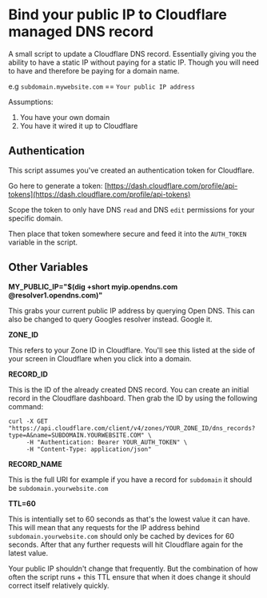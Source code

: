 # Bind your public IP to Cloudflare managed DNS record

A small script to update a Cloudflare DNS record. Essentially giving you the ability to have a static IP without paying for a static IP. Though you will need to have and therefore be paying for a domain name.

e.g  `subdomain.mywebsite.com` == `Your public IP address`

Assumptions: 
  1. You have your own domain
  2. You have it wired it up to Cloudflare

## Authentication

This script assumes you've created an authentication token for Cloudflare. 

Go here to generate a token: [https://dash.cloudflare.com/profile/api-tokens](https://dash.cloudflare.com/profile/api-tokens)

Scope the token to only have DNS `read` and DNS `edit` permissions for your specific domain.

Then place that token somewhere secure and feed it into the `AUTH_TOKEN` variable in the script.

## Other Variables

**MY_PUBLIC_IP="$(dig +short myip.opendns.com @resolver1.opendns.com)"**

This grabs your current public IP address by querying Open DNS. This can also be changed to query Googles resolver instead. Google it. 

**ZONE_ID**

This refers to your Zone ID in Cloudflare. You'll see this listed at the side of your screen in Cloudflare when you click into a domain.

**RECORD_ID**

This is the ID of the already created DNS record. You can create an initial record in the Cloudflare dashboard. Then grab the ID by using the following command:

```
curl -X GET "https://api.cloudflare.com/client/v4/zones/YOUR_ZONE_ID/dns_records?type=A&name=SUBDOMAIN.YOURWEBSITE.COM" \
     -H "Authentication: Bearer YOUR_AUTH_TOKEN" \
     -H "Content-Type: application/json"
```

**RECORD_NAME**

This is the full URI for example if you have a record for `subdomain` it should be `subdomain.yourwebsite.com`

**TTL=60**

This is intentially set to 60 seconds as that's the lowest value it can have. This will mean that any requests for the IP address behind `subdomain.yourwebsite.com` should only be cached by devices for 60 seconds. After that any further requests will hit Cloudflare again for the latest value.

Your public IP shouldn't change that frequently. But the combination of how often the script runs + this TTL ensure that when it does change it should correct itself relatively quickly.
